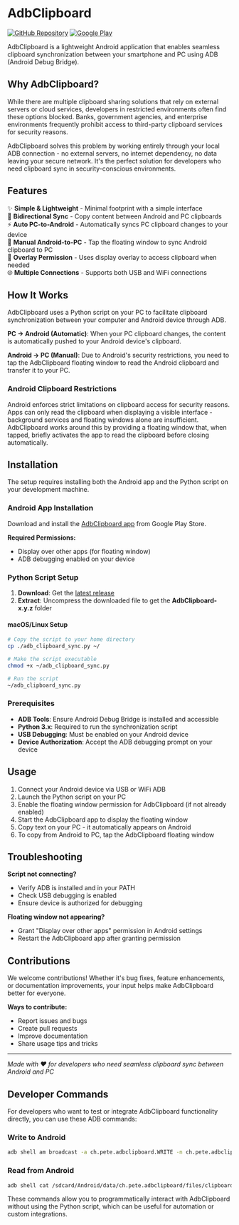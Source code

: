 # AdbClipboard

[![GitHub Repository](https://img.shields.io/badge/GitHub-AdbClipboard-blue?logo=github)](https://github.com/PRosenb/AdbClipboard)
[![Google Play](https://img.shields.io/badge/Google%20Play-Download-green?logo=googleplay)](https://play.google.com/store/apps/details?id=ch.pete.adbclipboard)

AdbClipboard is a lightweight Android application that enables seamless clipboard synchronization
between your smartphone and PC using ADB (Android Debug Bridge).

## Why AdbClipboard?

While there are multiple clipboard sharing solutions that rely on external servers or cloud
services, developers in restricted environments often find these options blocked. Banks, government
agencies, and enterprise environments frequently prohibit access to third-party clipboard services
for security reasons.

AdbClipboard solves this problem by working entirely through your local ADB connection - no external
servers, no internet dependency, no data leaving your secure network. It's the perfect solution for
developers who need clipboard sync in security-conscious environments.

## Features

✨ **Simple & Lightweight** - Minimal footprint with a simple interface  
🔄 **Bidirectional Sync** - Copy content between Android and PC clipboards  
⚡ **Auto PC-to-Android** - Automatically syncs PC clipboard changes to your device  
🎯 **Manual Android-to-PC** - Tap the floating window to sync Android clipboard to PC  
📱 **Overlay Permission** - Uses display overlay to access clipboard when needed  
🌐 **Multiple Connections** - Supports both USB and WiFi connections

## How It Works

AdbClipboard uses a Python script on your PC to facilitate clipboard synchronization between your
computer and Android device through ADB.

**PC → Android (Automatic)**: When your PC clipboard changes, the content is automatically pushed to
your Android device's clipboard.

**Android → PC (Manual)**: Due to Android's security restrictions, you need to tap the AdbClipboard
floating window to read the Android clipboard and transfer it to your PC.

### Android Clipboard Restrictions

Android enforces strict limitations on clipboard access for security reasons. Apps can only read the
clipboard when displaying a visible interface - background services and floating windows alone are
insufficient. AdbClipboard works around this by providing a floating window that, when tapped,
briefly activates the app to read the clipboard before closing automatically.

## Installation

The setup requires installing both the Android app and the Python script on your development
machine.

### Android App Installation

Download and install
the [AdbClipboard app](https://play.google.com/store/apps/details?id=ch.pete.adbclipboard) from
Google Play Store.

**Required Permissions:**

- Display over other apps (for floating window)
- ADB debugging enabled on your device

### Python Script Setup

1. **Download**: Get the [latest release](https://github.com/PRosenb/AdbClipboard/releases/latest)
2. **Extract**: Uncompress the downloaded file to get the **AdbClipboard-x.y.z** folder

#### macOS/Linux Setup

```bash
# Copy the script to your home directory
cp ./adb_clipboard_sync.py ~/

# Make the script executable
chmod +x ~/adb_clipboard_sync.py

# Run the script
~/adb_clipboard_sync.py
```

### Prerequisites

- **ADB Tools**: Ensure Android Debug Bridge is installed and accessible
- **Python 3.x**: Required to run the synchronization script
- **USB Debugging**: Must be enabled on your Android device
- **Device Authorization**: Accept the ADB debugging prompt on your device

## Usage

1. Connect your Android device via USB or WiFi ADB
2. Launch the Python script on your PC
3. Enable the floating window permission for AdbClipboard (if not already enabled)
4. Start the AdbClipboard app to display the floating window
5. Copy text on your PC - it automatically appears on Android
6. To copy from Android to PC, tap the AdbClipboard floating window

## Troubleshooting

**Script not connecting?**

- Verify ADB is installed and in your PATH
- Check USB debugging is enabled
- Ensure device is authorized for debugging

**Floating window not appearing?**

- Grant "Display over other apps" permission in Android settings
- Restart the AdbClipboard app after granting permission

## Contributions

We welcome contributions! Whether it's bug fixes, feature enhancements, or documentation
improvements, your input helps make AdbClipboard better for everyone.

**Ways to contribute:**

- Report issues and bugs
- Create pull requests
- Improve documentation
- Share usage tips and tricks

---

*Made with ❤️ for developers who need seamless clipboard sync between Android and PC*

## Developer Commands

For developers who want to test or integrate AdbClipboard functionality directly, you can use these
ADB commands:

### Write to Android

```bash
adb shell am broadcast -a ch.pete.adbclipboard.WRITE -n ch.pete.adbclipboard/.WriteReceiver -e text "Text for the clipboard"
```

### Read from Android

```bash
adb shell cat /sdcard/Android/data/ch.pete.adbclipboard/files/clipboard.txt
```

These commands allow you to programmatically interact with AdbClipboard without using the Python
script, which can be useful for automation or custom integrations.